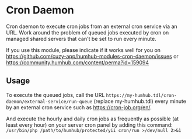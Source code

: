 # Cron Daemon

Cron daemon to execute cron jobs from an external cron service via an URL.
Work around the problem of queued jobs executed by cron on managed shared servers that can't be set to run every minute.

If you use this module, please indicate if it works well for you on https://github.com/cuzy-app/humhub-modules-cron-daemon/issues or https://community.humhub.com/content/perma?id=159094

## Usage

To execute the queued jobs, call the URL `https://my-humhub.tdl/cron-daemon/external-service/run-queue` (replace my-humhub.tdl) every minute by an external cron service such as https://cron-job.org/en/.

And execute the hourly and daily cron jobs as frequently as possible (at least every hour) on your server cron panel by adding this command:
`/usr/bin/php /path/to/humhub/protected/yii cron/run >/dev/null 2>&1`